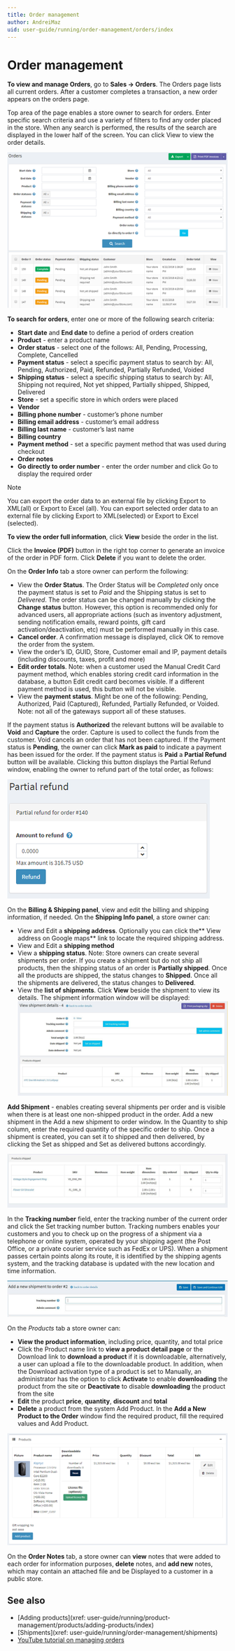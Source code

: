 ```yaml
---
title: Order management
author: AndreiMaz
uid: user-guide/running/order-management/orders/index
---
```

# Order management

**To view and manage Orders**, go to **Sales → Orders**. The Orders page lists all current orders. After a customer completes a transaction, a new order appears on the orders page.

Top area of the page enables a store owner to search for orders. Enter specific search criteria and use a variety of filters to find any order placed in the store. When any search is performed, the results of the search are displayed in the lower half of the screen.  You can click View to view the order details.

![order-list](_static/Admin-Order-List.png)

__To search for orders__, enter one or more of the following search criteria:

* **Start date** and **End date** to define a period of orders creation
* **Product** - enter a product name
* **Order status** - select one of the follows: All, Pending, Processing, Complete, Cancelled
* **Payment status** - select a specific payment status to search by: All, Pending, Authorized, Paid, Refunded, Partially Refunded, Voided
* **Shipping status** - select a specific shipping status to search by: All, Shipping not required, Not yet shipped, Partially shipped, Shipped, Delivered
* **Store** - set a specific store in which orders were placed
* **Vendor**
* **Billing phone number** - customer’s phone number
* **Billing email address** - customer’s email address
* **Billing last name** - customer’s last name
* **Billing country**
* **Payment method**  - set a specific payment method that was used during checkout
* **Order notes**
* **Go directly to order number** - enter the order number and click Go to display the required order

> [!NOTE]
> You can export the order data to an external file by clicking Export to XML(all) or Export to Excel (all). You can export selected order data to an external file by clicking Export to XML(selected) or Export to Excel (selected).

**To view the order full information**, click **View** beside the order in the list.

Click the **Invoice (PDF)** button in the right top corner to generate an invoice of the order in PDF form. Click **Delete** if you want to delete the order.

On the **Order Info** tab a store owner can perform the following:

* View the **Order Status**. The Order Status will be *Completed* only once the payment status is set to *Paid* and the Shipping status is set to *Delivered*. The order status can be changed manually by clicking the **Change status** button. However, this option is recommended only for advanced users, all appropriate actions (such as inventory adjustment, sending notification emails, reward points, gift card activation/deactivation, etc) must be performed manually in this case.
* **Cancel order**. A confirmation message is displayed, click OK to remove the order from the system.
* View the order’s ID, GUID, Store, Customer email and IP, payment details (including discounts, taxes, profit and more)
* **Edit order totals**. Note: when a customer used the Manual Credit Card payment method, which enables storing credit card information in the database, a button Edit credit card becomes visible. If a different payment method is used, this button will not be visible.
* View the **payment status**. Might be one of the following: Pending, Authorized, Paid (Captured), Refunded, Partially Refunded, or Voided. Note: not all of the gateways support all of these statuses.

If the payment status is **Authorized** the relevant buttons will be available to **Void** and **Capture** the order. Capture is used to collect the funds from the customer. Void cancels an order that has not been captured. If the Payment status is **Pending**, the owner can click **Mark as paid** to indicate a payment has been issued for the order. If the payment status is **Paid** a **Partial Refund** button will be available. Clicking this button displays the Partial Refund window, enabling the owner to refund part of the total order, as follows:

![refund](_static/refund.png)

On the **Billing & Shipping panel**, view and edit the billing and shipping information, if needed. On the **Shipping Info panel**, a store owner can:

* View and Edit a **shipping address**. Optionally you can click the** View address on Google maps** link to locate the required shipping address.
* View and Edit a **shipping method**
* View a **shipping status**. Note: Store owners can create several shipments per order. If you create a shipment but do not ship all products, then the shipping status of an order is **Partially shipped**. Once all the products are shipped, the status changes to **Shipped**. Once all the shipments are delivered, the status changes to **Delivered**.
* View the **list of shipments**. Click **View** beside the shipment to view its details. The shipment information window will be displayed:
    ![shipment-details](_static/shipment-details.jpeg)

**Add Shipment** - enables creating several shipments per order and is visible when there is at least one non-shipped product in the order. Add a new shipment in the Add a new shipment to order window. In the Quantity to ship column, enter the required quantity of the specific order to ship. Once a shipment is created, you can set it to shipped and then delivered, by clicking the Set as shipped and Set as delivered buttons accordingly.

![Add Shipment](_static/add-shipment.jpeg)

In the **Tracking number** field, enter the tracking number of the current order and click the Set tracking number button. Tracking numbers enables your customers and you to check up on the progress of a shipment via a telephone or online system, operated by your shipping agent (the Post Office, or a private courier service such as FedEx or UPS). When a shipment passes certain points along its route, it is identified by the shipping agents system, and the tracking database is updated with the new location and time information.

![Tracking number](_static/tracking.jpeg)

On the *Products* tab a store owner can:

* **View the product information**, including price, quantity, and total price
* Click the Product name link to **view a product detail page** or the Download link to **download a product** if it is downloadable, alternatively, a user can upload a file to the downloadable product. In addition, when the Download activation type of a product is set to Manually, an administrator has the option to click **Activate** to enable **downloading** the product from the site or **Deactivate** to disable **downloading** the product from the site
* **Edit** the product **price**, **quantity**, **discount** and **total**
* **Delete** a product from the system
Add Product. In the **Add a New Product to the Order** window find the required product, fill the required values and Add Product.

![Order Products](_static/order-products.png)

On the **Order Notes** tab, a store owner can **view** notes that were added to each order for information purposes, **delete** notes, and **add new** notes, which may contain an attached file and be Displayed to a customer in a public store.

## See also

* [Adding products](xref: user-guide/running/product-management/products/adding-products/index)
* [Shipments](xref: user-guide/running/order-management/shipments)
* [YouTube tutorial on managing orders](https://www.youtube.com/watch?v=z6TUJOO3gVg&index=5&list=PLnL_aDfmRHwsbhj621A-RFb1KnzeFxYz4)
